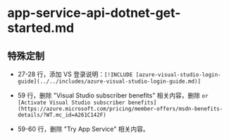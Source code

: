 # app-service-api-dotnet-get-started.md

## 特殊定制

* 27-28 行，添加 VS 登录说明：`[!INCLUDE [azure-visual-studio-login-guide](../../includes/azure-visual-studio-login-guide.md)]`

* 59 行，删除 "Visual Studio subscriber benefits" 相关内容，删除 `or [Activate Visual Studio subscriber benefits](https://azure.microsoft.com/pricing/member-offers/msdn-benefits-details/?WT.mc_id=A261C142F)`

* 59-60 行，删除 "Try App Service" 相关内容。